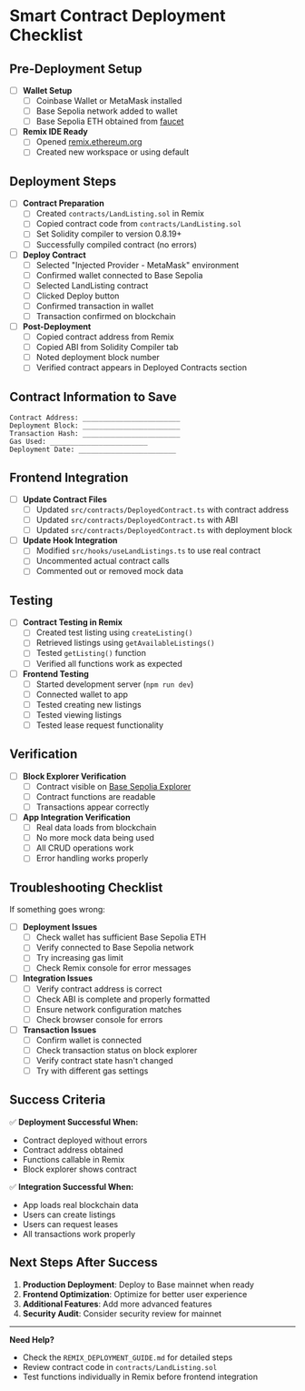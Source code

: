 # Smart Contract Deployment Checklist

## Pre-Deployment Setup

- [ ] **Wallet Setup**
  - [ ] Coinbase Wallet or MetaMask installed
  - [ ] Base Sepolia network added to wallet
  - [ ] Base Sepolia ETH obtained from [faucet](https://www.coinbase.com/faucets/base-ethereum-sepolia-faucet)

- [ ] **Remix IDE Ready**
  - [ ] Opened [remix.ethereum.org](https://remix.ethereum.org)
  - [ ] Created new workspace or using default

## Deployment Steps

- [ ] **Contract Preparation**
  - [ ] Created `contracts/LandListing.sol` in Remix
  - [ ] Copied contract code from `contracts/LandListing.sol`
  - [ ] Set Solidity compiler to version 0.8.19+
  - [ ] Successfully compiled contract (no errors)

- [ ] **Deploy Contract**
  - [ ] Selected "Injected Provider - MetaMask" environment
  - [ ] Confirmed wallet connected to Base Sepolia
  - [ ] Selected LandListing contract
  - [ ] Clicked Deploy button
  - [ ] Confirmed transaction in wallet
  - [ ] Transaction confirmed on blockchain

- [ ] **Post-Deployment**
  - [ ] Copied contract address from Remix
  - [ ] Copied ABI from Solidity Compiler tab
  - [ ] Noted deployment block number
  - [ ] Verified contract appears in Deployed Contracts section

## Contract Information to Save

```
Contract Address: ________________________
Deployment Block: ________________________
Transaction Hash: ________________________
Gas Used: ________________________
Deployment Date: ________________________
```

## Frontend Integration

- [ ] **Update Contract Files**
  - [ ] Updated `src/contracts/DeployedContract.ts` with contract address
  - [ ] Updated `src/contracts/DeployedContract.ts` with ABI
  - [ ] Updated `src/contracts/DeployedContract.ts` with deployment block

- [ ] **Update Hook Integration**
  - [ ] Modified `src/hooks/useLandListings.ts` to use real contract
  - [ ] Uncommented actual contract calls
  - [ ] Commented out or removed mock data

## Testing

- [ ] **Contract Testing in Remix**
  - [ ] Created test listing using `createListing()`
  - [ ] Retrieved listings using `getAvailableListings()`
  - [ ] Tested `getListing()` function
  - [ ] Verified all functions work as expected

- [ ] **Frontend Testing**
  - [ ] Started development server (`npm run dev`)
  - [ ] Connected wallet to app
  - [ ] Tested creating new listings
  - [ ] Tested viewing listings
  - [ ] Tested lease request functionality

## Verification

- [ ] **Block Explorer Verification**
  - [ ] Contract visible on [Base Sepolia Explorer](https://sepolia.basescan.org)
  - [ ] Contract functions are readable
  - [ ] Transactions appear correctly

- [ ] **App Integration Verification**
  - [ ] Real data loads from blockchain
  - [ ] No more mock data being used
  - [ ] All CRUD operations work
  - [ ] Error handling works properly

## Troubleshooting Checklist

If something goes wrong:

- [ ] **Deployment Issues**
  - [ ] Check wallet has sufficient Base Sepolia ETH
  - [ ] Verify connected to Base Sepolia network
  - [ ] Try increasing gas limit
  - [ ] Check Remix console for error messages

- [ ] **Integration Issues**
  - [ ] Verify contract address is correct
  - [ ] Check ABI is complete and properly formatted
  - [ ] Ensure network configuration matches
  - [ ] Check browser console for errors

- [ ] **Transaction Issues**
  - [ ] Confirm wallet is connected
  - [ ] Check transaction status on block explorer
  - [ ] Verify contract state hasn't changed
  - [ ] Try with different gas settings

## Success Criteria

✅ **Deployment Successful When:**
- Contract deployed without errors
- Contract address obtained
- Functions callable in Remix
- Block explorer shows contract

✅ **Integration Successful When:**
- App loads real blockchain data
- Users can create listings
- Users can request leases
- All transactions work properly

## Next Steps After Success

1. **Production Deployment**: Deploy to Base mainnet when ready
2. **Frontend Optimization**: Optimize for better user experience
3. **Additional Features**: Add more advanced features
4. **Security Audit**: Consider security review for mainnet

---

**Need Help?**
- Check the `REMIX_DEPLOYMENT_GUIDE.md` for detailed steps
- Review contract code in `contracts/LandListing.sol`
- Test functions individually in Remix before frontend integration
